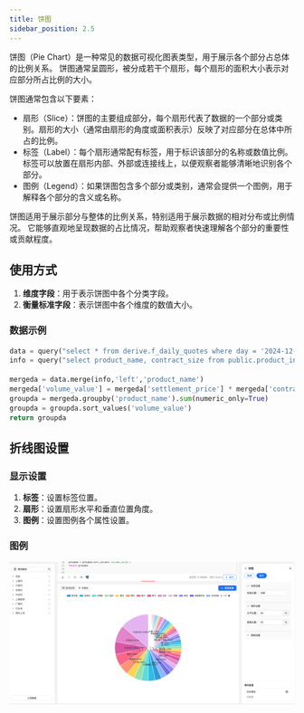 ```yaml
---
title: 饼图
sidebar_position: 2.5
---
```


饼图（Pie Chart）是一种常见的数据可视化图表类型，用于展示各个部分占总体的比例关系。
饼图通常呈圆形，被分成若干个扇形，每个扇形的面积大小表示对应部分所占比例的大小。

饼图通常包含以下要素：

- 扇形（Slice）：饼图的主要组成部分，每个扇形代表了数据的一个部分或类别。扇形的大小（通常由扇形的角度或面积表示）反映了对应部分在总体中所占的比例。
- 标签（Label）：每个扇形通常配有标签，用于标识该部分的名称或数值比例。标签可以放置在扇形内部、外部或连接线上，以便观察者能够清晰地识别各个部分。
- 图例（Legend）：如果饼图包含多个部分或类别，通常会提供一个图例，用于解释各个部分的含义或名称。

饼图适用于展示部分与整体的比例关系，特别适用于展示数据的相对分布或比例情况。
它能够直观地呈现数据的占比情况，帮助观察者快速理解各个部分的重要性或贡献程度。

## 使用方式


1. **维度字段**：用于表示饼图中各个分类字段。
2. **衡量标准字段**：表示饼图中各个维度的数值大小。 



### 数据示例

```py
data = query("select * from derive.f_daily_quotes where day = '2024-12-17' ")
info = query("select product_name, contract_size from public.product_info where futures_type = '期货'")

mergeda = data.merge(info,'left','product_name')
mergeda['volume_value'] = mergeda['settlement_price'] * mergeda['contract_size'] * mergeda['volume']
groupda = mergeda.groupby('product_name').sum(numeric_only=True)
groupda = groupda.sort_values('volume_value')
return groupda
```


## 折线图设置

### 显示设置

1. **标签**：设置标签位置。
1. **扇形**：设置扇形水平和垂直位置角度。  
2. **图例**：设置图例各个属性设置。



### 图例

![扇形图](./pie.png)
